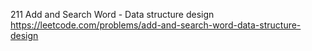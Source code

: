211 Add and Search Word - Data structure design https://leetcode.com/problems/add-and-search-word-data-structure-design